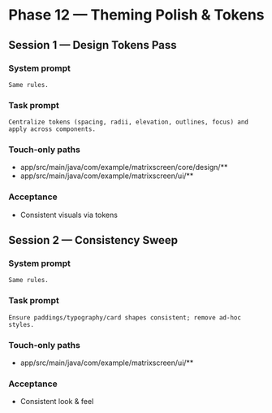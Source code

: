 # Phase 12 — Theming Polish & Tokens

## Session 1 — Design Tokens Pass

### System prompt

```
Same rules.
```

### Task prompt

```
Centralize tokens (spacing, radii, elevation, outlines, focus) and apply across components.
```

### Touch-only paths

- app/src/main/java/com/example/matrixscreen/core/design/**
- app/src/main/java/com/example/matrixscreen/ui/**

### Acceptance

- Consistent visuals via tokens

## Session 2 — Consistency Sweep

### System prompt

```
Same rules.
```

### Task prompt

```
Ensure paddings/typography/card shapes consistent; remove ad-hoc styles.
```

### Touch-only paths

- app/src/main/java/com/example/matrixscreen/ui/**

### Acceptance

- Consistent look & feel
